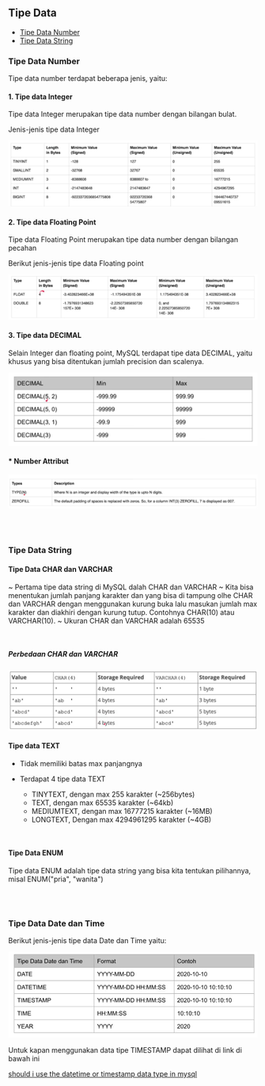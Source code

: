 ## Tipe Data

- [Tipe Data Number ](#tipe-data-number)
- [Tipe Data String ](#tipe-data-string)

### Tipe Data Number

Tipe data number terdapat beberapa jenis, yaitu:

#### 1. Tipe data Integer

Tipe data Integer merupakan tipe data number dengan bilangan bulat.

Jenis-jenis tipe data Integer

<img src="../images/Tipe-data-number-integer.png">

<br>

#### 2. Tipe data Floating Point

Tipe data Floating Point merupakan tipe data number dengan bilangan pecahan

Berikut jenis-jenis tipe data Floating point

<img src="../images/Tipe-data-floating-point.png">

<br>

#### 3. Tipe data DECIMAL

Selain Integer dan floating point, MySQL terdapat tipe data DECIMAL, yaitu khusus yang bisa ditentukan jumlah precision dan scalenya.

<img src="../images/Tipe-data-Decimal.png">

<br>

#### \* Number Attribut

<img src="../images/Number-Attr.png">

<br><br>

### Tipe Data String

#### Tipe Data CHAR dan VARCHAR

~ Pertama tipe data string di MySQL dalah CHAR dan VARCHAR
~ Kita bisa menentukan jumlah panjang karakter dan yang bisa di tampung olhe CHAR dan VARCHAR dengan menggunakan kurung buka lalu masukan jumlah max karakter dan diakhiri dengan kurung tutup.
Contohnya CHAR(10) atau VARCHAR(10).
~ Ukuran CHAR dan VARCHAR adalah 65535

<br>

##### Perbedaan CHAR dan VARCHAR

<img src="../images/perbedaan-CHAR-dan-VARCHAR.png">

<br>

#### Tipe data TEXT

- Tidak memiliki batas max panjangnya
- Terdapat 4 tipe data TEXT

  - TINYTEXT, dengan max 255 karakter (~256bytes)
  - TEXT, dengan max 65535 karakter (~64kb)
  - MEDIUMTEXT, dengan max 16777215 karakter (~16MB)
  - LONGTEXT, Dengan max 4294961295 karakter (~4GB)

<br>

#### Tipe Data ENUM

Tipe data ENUM adalah tipe data string yang bisa kita tentukan pilihannya, misal ENUM("pria", "wanita")

<br><br>

### Tipe Data Date dan Time

Berikut jenis-jenis tipe data Date dan Time yaitu:

<img src="../images/Jenis-tipe-data-date-dan-time.png">

<br>

Untuk kapan menggunakan data tipe TIMESTAMP dapat dilihat di link di bawah ini

<a target="_blank" href="https://stackoverflow.com/questions/409286/should-i-use-the-datetime-or-timestamp-data-type-in-mysql">
should i use the datetime or timestamp data type in mysql
</a>
